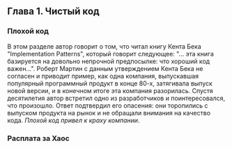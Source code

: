 ## Глава 1. Чистый код

### Плохой код

В этом разделе автор говорит о том, что читал книгу Кента Бека "Implementation Patterns", который говорит следующее: "... эта книга базируется на довольно непрочной предпосылке: что хороший код важен...". Роберт Мартин с данным утверждением Кента Бека не согласен и приводит пример, как одна компания, выпускавшая популярный программный продукт в конце 80-х, затягивала выпуск новой версии, и в конечном итоге эта компания разорилась. Спустя десятилетия автор встретил одно из разработчиков и поинтересовался, что произошло. Ответ подтвердил его опасения: они торопились с выпуском продукта на рынок и не обращали внимания на качество кода. *Плохой код привел к краху компании*.

### Расплата за Хаос

